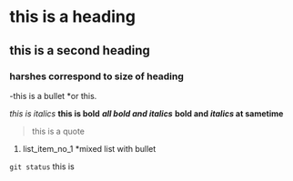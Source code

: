 # this is a heading
## this  is a second heading
### harshes correspond to size of heading 

-this is a bullet
*or this.

*this is italics*
**this is bold**
***all bold and italics***
**bold and *italics* at sametime**

> this is a quote

1. list_item_no_1
    *mixed list with bullet

`git status` this is 




